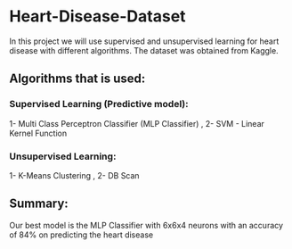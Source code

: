 # Heart-Disease-Dataset
In this project we will use supervised and unsupervised learning for heart disease with different algorithms. The dataset was obtained from Kaggle.


## Algorithms that is used:

### Supervised Learning (Predictive model):

1- Multi Class Perceptron Classifier (MLP Classifier) , 2- SVM - Linear Kernel Function


### Unsupervised Learning:
1- K-Means Clustering , 2- DB Scan

## Summary:
Our best model is the MLP Classifier with 6x6x4 neurons with an accuracy of 84% on predicting the heart disease
